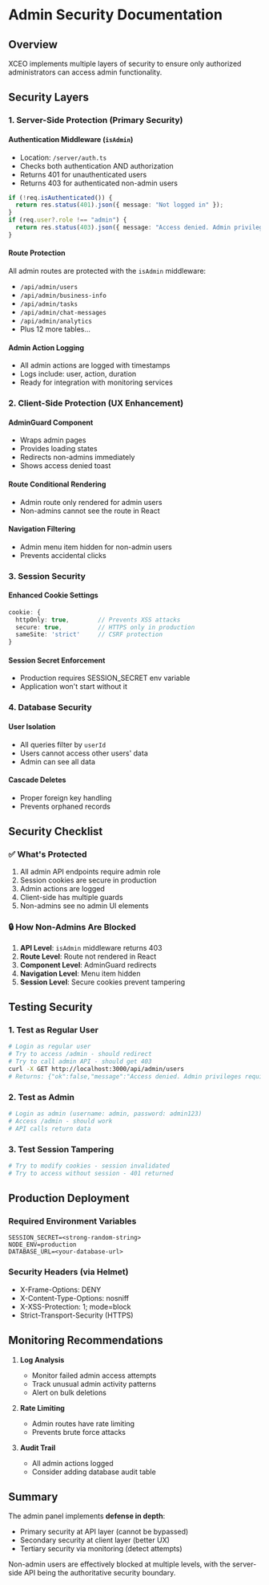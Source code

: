 # Admin Security Documentation

## Overview
XCEO implements multiple layers of security to ensure only authorized administrators can access admin functionality.

## Security Layers

### 1. **Server-Side Protection (Primary Security)**

#### Authentication Middleware (`isAdmin`)
- Location: `/server/auth.ts`
- Checks both authentication AND authorization
- Returns 401 for unauthenticated users
- Returns 403 for authenticated non-admin users

```typescript
if (!req.isAuthenticated()) {
  return res.status(401).json({ message: "Not logged in" });
}
if (req.user?.role !== "admin") {
  return res.status(403).json({ message: "Access denied. Admin privileges required." });
}
```

#### Route Protection
All admin routes are protected with the `isAdmin` middleware:
- `/api/admin/users`
- `/api/admin/business-info`
- `/api/admin/tasks`
- `/api/admin/chat-messages`
- `/api/admin/analytics`
- Plus 12 more tables...

#### Admin Action Logging
- All admin actions are logged with timestamps
- Logs include: user, action, duration
- Ready for integration with monitoring services

### 2. **Client-Side Protection (UX Enhancement)**

#### AdminGuard Component
- Wraps admin pages
- Provides loading states
- Redirects non-admins immediately
- Shows access denied toast

#### Route Conditional Rendering
- Admin route only rendered for admin users
- Non-admins cannot see the route in React

#### Navigation Filtering
- Admin menu item hidden for non-admin users
- Prevents accidental clicks

### 3. **Session Security**

#### Enhanced Cookie Settings
```typescript
cookie: {
  httpOnly: true,        // Prevents XSS attacks
  secure: true,          // HTTPS only in production
  sameSite: 'strict'     // CSRF protection
}
```

#### Session Secret Enforcement
- Production requires SESSION_SECRET env variable
- Application won't start without it

### 4. **Database Security**

#### User Isolation
- All queries filter by `userId`
- Users cannot access other users' data
- Admin can see all data

#### Cascade Deletes
- Proper foreign key handling
- Prevents orphaned records

## Security Checklist

### ✅ What's Protected
1. All admin API endpoints require admin role
2. Session cookies are secure in production
3. Admin actions are logged
4. Client-side has multiple guards
5. Non-admins see no admin UI elements

### 🔒 How Non-Admins Are Blocked

1. **API Level**: `isAdmin` middleware returns 403
2. **Route Level**: Route not rendered in React
3. **Component Level**: AdminGuard redirects
4. **Navigation Level**: Menu item hidden
5. **Session Level**: Secure cookies prevent tampering

## Testing Security

### 1. Test as Regular User
```bash
# Login as regular user
# Try to access /admin - should redirect
# Try to call admin API - should get 403
curl -X GET http://localhost:3000/api/admin/users
# Returns: {"ok":false,"message":"Access denied. Admin privileges required."}
```

### 2. Test as Admin
```bash
# Login as admin (username: admin, password: admin123)
# Access /admin - should work
# API calls return data
```

### 3. Test Session Tampering
```bash
# Try to modify cookies - session invalidated
# Try to access without session - 401 returned
```

## Production Deployment

### Required Environment Variables
```env
SESSION_SECRET=<strong-random-string>
NODE_ENV=production
DATABASE_URL=<your-database-url>
```

### Security Headers (via Helmet)
- X-Frame-Options: DENY
- X-Content-Type-Options: nosniff
- X-XSS-Protection: 1; mode=block
- Strict-Transport-Security (HTTPS)

## Monitoring Recommendations

1. **Log Analysis**
   - Monitor failed admin access attempts
   - Track unusual admin activity patterns
   - Alert on bulk deletions

2. **Rate Limiting**
   - Admin routes have rate limiting
   - Prevents brute force attacks

3. **Audit Trail**
   - All admin actions logged
   - Consider adding database audit table

## Summary

The admin panel implements **defense in depth**:
- Primary security at API layer (cannot be bypassed)
- Secondary security at client layer (better UX)
- Tertiary security via monitoring (detect attempts)

Non-admin users are effectively blocked at multiple levels, with the server-side API being the authoritative security boundary.